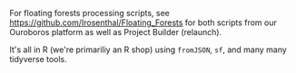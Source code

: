 For floating forests processing scripts, see https://github.com/Irosenthal/Floating_Forests for both scripts from our Ouroboros platform as well as Project Builder (relaunch).   
  
It's all in R (we're primariliy an R shop) using `fromJSON`, `sf`, and many many tidyverse tools.
